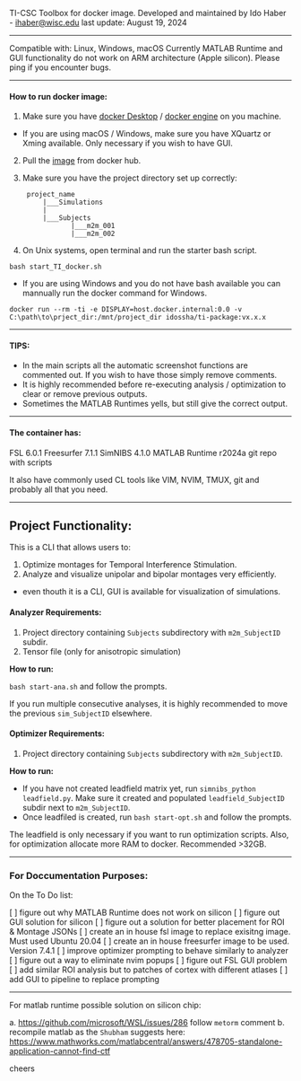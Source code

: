 TI-CSC Toolbox for docker image.
Developed and maintained by Ido Haber - ihaber@wisc.edu
last update: August 19, 2024

---

Compatible with: Linux, Windows, macOS
Currently MATLAB Runtime and GUI functionality do not work on ARM architecture (Apple silicon). 
Please ping if you encounter bugs.

---

#### How to run docker image:

1. Make sure you have [docker Desktop](https://www.docker.com/products/docker-desktop/) / [docker engine](https://docs.docker.com/engine/install/) on you machine.
* If you are using macOS / Windows, make sure you have XQuartz or Xming available. Only necessary if you wish to have GUI. 
2. Pull the [image](https://hub.docker.com/r/idossha/ti-package) from docker hub. 
3. Make sure you have the project directory set up correctly:

        project_name 
            |___Simulations
            |
            |___Subjects
                   |___m2m_001
                   |___m2m_002


4. On Unix systems, open terminal and run the starter bash script.

`bash start_TI_docker.sh`

* If you are using Windows and you do not have bash available you can mannually run the docker command for Windows.

`docker run --rm -ti -e DISPLAY=host.docker.internal:0.0 -v C:\path\to\prject_dir:/mnt/project_dir idossha/ti-package:vx.x.x`

---

#### TIPS:

* In the main scripts all the automatic screenshot functions are commented out. If you wish to have those simply remove comments.
* It is highly recommended before re-executing analysis / optimization to clear or remove previous outputs. 
* Sometimes the MATLAB Runtimes yells, but still give the correct output.

---

#### The container has:
FSL 6.0.1 
Freesurfer 7.1.1 
SimNIBS 4.1.0 
MATLAB Runtime r2024a 
git repo with scripts

It also have commonly used CL tools like VIM, NVIM, TMUX, git and probably all that you need.

---

## Project Functionality:

This is a CLI that allows users to:
1. Optimize montages for Temporal Interference Stimulation.
2. Analyze and visualize unipolar and bipolar montages very efficiently. 
* even thouth it is a CLI, GUI is available for visualization of simulations.

#### Analyzer Requirements:

1. Project directory containing `Subjects` subdirectory with `m2m_SubjectID` subdir.
2. Tensor file (only for anisotropic simulation)

**How to run:**

`bash start-ana.sh` and follow the prompts. 

If you run multiple consecutive analyses, it is highly recommended to move the previous `sim_SubjectID` elsewhere.

#### Optimizer Requirements:

1. Project directory containing `Subjects` subdirectory with `m2m_SubjectID`.

**How to run:** 

* If you have not created leadfield matrix yet, run `simnibs_python leadfield.py`. Make sure it created and populated `leadfield_SubjectID` subdir next to `m2m_SubjectID`.
* Once leadfiled is created, run `bash start-opt.sh` and follow the prompts.

The leadfield is only necessary if you want to run optimization scripts.
Also, for optimization allocate more RAM to docker. Recommended >32GB.


---


### For Doccumentation Purposes:


On the To Do list:

[ ] figure out why MATLAB Runtime does not work on silicon 
[ ] figure out GUI solution for silicon 
[ ] figure out a solution for better placement for ROI & Montage JSONs 
[ ] create an in house fsl image to replace exisitng image. Must used Ubuntu 20.04 
[ ] create an in house freesurfer image to be used. Version 7.4.1 
[ ] improve optimizer prompting to behave similarly to analyzer 
[ ] figure out a way to eliminate nvim popups 
[ ] figure out FSL GUI problem 
[ ] add similar ROI analysis but to patches of cortex with different atlases 
[ ] add GUI to pipeline to replace prompting 

---


For matlab runtime possible solution on silicon chip:

a. https://github.com/microsoft/WSL/issues/286 follow `metorm` comment
b. recompile matlab as the `Shubham` suggests here: https://www.mathworks.com/matlabcentral/answers/478705-standalone-application-cannot-find-ctf


cheers







